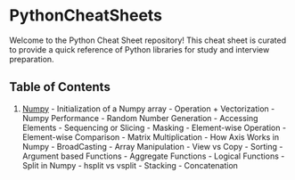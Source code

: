 # PythonCheatSheets

Welcome to the Python Cheat Sheet repository! This cheat sheet is curated to provide a quick reference of Python libraries for study and interview preparation.

## Table of Contents
1. [Numpy](#numpy)
       - Initialization of a Numpy array
       - Operation + Vectorization
       - Numpy Performance
       - Random Number Generation
       - Accessing Elements
       - Sequencing or Slicing
       - Masking
       - Element-wise Operation
       - Element-wise Comparison
       - Matrix Multiplication
       - How Axis Works in Numpy
       - BroadCasting
       - Array Manipulation
       - View vs Copy
       - Sorting
       - Argument based Functions
       - Aggregate Functions
       - Logical Functions
       - Split in Numpy
       - hsplit vs vsplit
       - Stacking
       - Concatenation
